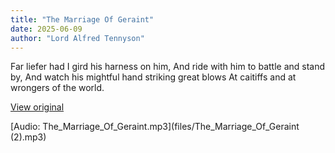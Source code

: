 ```yaml
---
title: "The Marriage Of Geraint"
date: 2025-06-09
author: "Lord Alfred Tennyson"
---
```


Far liefer had I gird his harness on him,
And ride with him to battle and stand by,
And watch his mightful hand striking great blows
At caitiffs and at wrongers of the world.

[View original](https://t.me/c/2696929880/287)


[Audio: The_Marriage_Of_Geraint.mp3](files/The_Marriage_Of_Geraint (2).mp3)